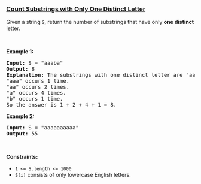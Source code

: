 ### [Count Substrings with Only One Distinct Letter](https://leetcode.com/problems/count-substrings-with-only-one-distinct-letter)

<p>Given a string <code>S</code>,&nbsp;return the number of substrings that have&nbsp;only <strong>one distinct</strong> letter.</p>

<p>&nbsp;</p>
<p><strong>Example 1:</strong></p>

<pre>
<strong>Input:</strong> S = &quot;aaaba&quot;
<strong>Output:</strong> 8
<strong>Explanation: </strong>The substrings with one distinct letter are &quot;aaa&quot;, &quot;aa&quot;, &quot;a&quot;, &quot;b&quot;.
&quot;aaa&quot; occurs 1 time.
&quot;aa&quot; occurs 2 times.
&quot;a&quot; occurs 4 times.
&quot;b&quot; occurs 1 time.
So the answer is 1 + 2 + 4 + 1 = 8.
</pre>

<p><strong>Example 2:</strong></p>

<pre>
<strong>Input:</strong> S = &quot;aaaaaaaaaa&quot;
<strong>Output:</strong> 55
</pre>

<p>&nbsp;</p>
<p><strong>Constraints:</strong></p>

<ul>
	<li><code>1 &lt;= S.length &lt;= 1000</code></li>
	<li><code>S[i]</code> consists of only lowercase English letters.</li>
</ul>
